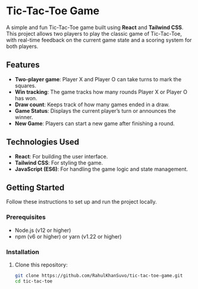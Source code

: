 # Tic-Tac-Toe Game

A simple and fun Tic-Tac-Toe game built using **React** and **Tailwind CSS**. This project allows two players to play the classic game of Tic-Tac-Toe, with real-time feedback on the current game state and a scoring system for both players.

## Features

- **Two-player game**: Player X and Player O can take turns to mark the squares.
- **Win tracking**: The game tracks how many rounds Player X or Player O has won.
- **Draw count**: Keeps track of how many games ended in a draw.
- **Game Status**: Displays the current player’s turn or announces the winner.
- **New Game**: Players can start a new game after finishing a round.

## Technologies Used

- **React**: For building the user interface.
- **Tailwind CSS**: For styling the game.
- **JavaScript (ES6)**: For handling the game logic and state management.

## Getting Started

Follow these instructions to set up and run the project locally.

### Prerequisites

- Node.js (v12 or higher)
- npm (v6 or higher) or yarn (v1.22 or higher)

### Installation

1. Clone this repository:
   ```bash
   git clone https://github.com/RahulKhanSuvo/tic-tac-toe-game.git
   cd tic-tac-toe
